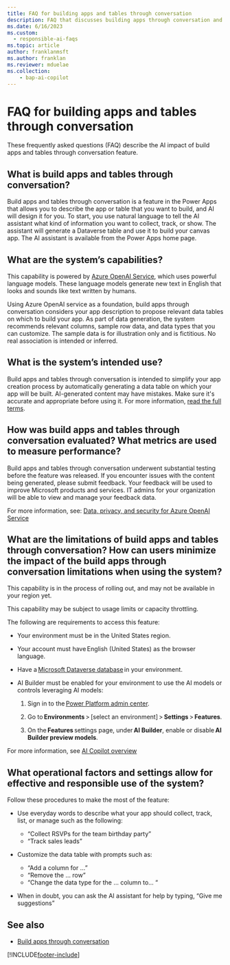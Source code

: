 ```yaml
---
title: FAQ for building apps and tables through conversation
description: FAQ that discusses building apps through conversation and the key considerations for making use of this technology responsibly.
ms.date: 6/16/2023
ms.custom: 
  - responsible-ai-faqs
ms.topic: article
author: franklanmsft
ms.author: franklan
ms.reviewer: mduelae
ms.collection: 
    - bap-ai-copilot
---
```


# FAQ for building apps and tables through conversation

These frequently asked questions (FAQ) describe the AI impact of build apps and tables through conversation feature.

## What is build apps and tables through conversation? 

Build apps and tables through conversation is a feature in the Power Apps that allows you to describe the app or table that you want to build, and AI will design it for you. To start, you use natural language to tell the AI assistant what kind of information you want to collect, track, or show. The assistant will generate a Dataverse table and use it to build your canvas app. The AI assistant is available from the Power Apps home page. 
 
## What are the system’s capabilities? 

This capability is powered by [Azure OpenAI Service](/azure/cognitive-services/openai/overview), which uses powerful language models. These language models generate new text in English that looks and sounds like text written by humans.  

Using Azure OpenAI service as a foundation, build apps through conversation considers your app description to propose relevant data tables on which to build your app. As part of data generation, the system recommends relevant columns, sample row data, and data types that you can customize. The sample data is for illustration only and is fictitious. No real association is intended or inferred.

## What is the system’s intended use? 

Build apps and tables through conversation is intended to simplify your app creation process by automatically generating a data table on which your app will be built. AI-generated content may have mistakes. Make sure it's accurate and appropriate before using it. For more information, [read the full terms](https://go.microsoft.com/fwlink/?linkid=2182773).


## How was build apps and tables through conversation evaluated? What metrics are used to measure performance? 

Build apps and tables through conversation underwent substantial testing before the feature was released. If you encounter issues with the content being generated, please submit feedback. Your feedback will be used to improve Microsoft products and services. IT admins for your organization will be able to view and manage your feedback data. 

For more information, see: [Data, privacy, and security for Azure OpenAI Service](/legal/cognitive-services/openai/data-privacy)

## What are the limitations of build apps and tables through conversation? How can users minimize the impact of the build apps through conversation limitations when using the system? 

This capability is in the process of rolling out, and may not be available in your region yet.

This capability may be subject to usage limits or capacity throttling.

The following are requirements to access this feature:

- Your environment must be in the United States region. 

- Your account must have English (United States) as the browser language. 

- Have a [Microsoft Dataverse database](/power-platform/admin/create-database) in your environment. 

- AI Builder must be enabled for your environment to use the AI models or controls leveraging AI models: 

    1. Sign in to the [Power Platform admin center](https://admin.powerplatform.microsoft.com/).

    2. Go to **Environments** > [select an environment] > **Settings** > **Features**. 

    3. On the **Features** settings page, under **AI Builder**, enable or disable **AI Builder preview models**. 

For more information, see [AI Copilot overview](../canvas-apps/ai-overview.md) 

## What operational factors and settings allow for effective and responsible use of the system? 

Follow these procedures to make the most of the feature: 

- Use everyday words to describe what your app should collect, track, list, or manage such as the following:
  - “Collect RSVPs for the team birthday party” 
  - “Track sales leads” 

- Customize the data table with prompts such as:
   - “Add a column for …” 
   - “Remove the … row” 
   - “Change the data type for the … column to… “ 

- When in doubt, you can ask the AI assistant for help by typing, “Give me suggestions”

## See also

- [Build apps through conversation](../canvas-apps/ai-conversations-create-app.md)

 
[!INCLUDE[footer-include](../../includes/footer-banner.md)]

